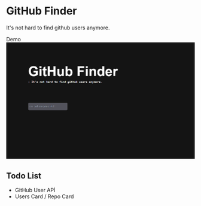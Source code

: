 <h1>GitHub Finder</h1>

<p>It's not hard to find github users anymore.</p> Demo

<img src="./store/web.png">

<h2>Todo List</h2>

<ul>
  <li>GitHub User APİ</li>
  <li>Users Card / Repo Card </li>
</ul>
